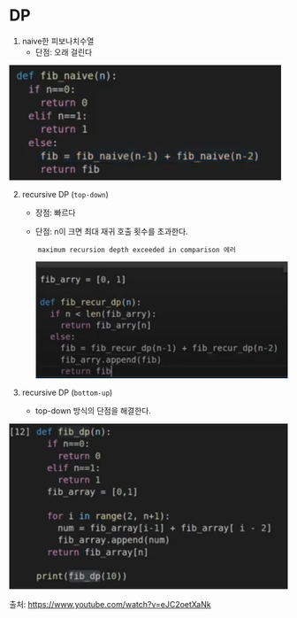 # DP

1. naive한 피보나치수열
   - 단점: 오래 걸린다

![image-20210729115834646](DP.assets/image-20210729115834646.png)

2. recursive DP (`top-down`)

   - 장점: 빠르다

   - 단점: n이 크면 최대 재귀 호출 횟수를 초과한다. 

     ​		 `maximum recursion depth exceeded in comparison 에러`

     ![image-20210729115900437](DP.assets/image-20210729115900437.png)

3. recursive DP (`bottom-up`)

   - top-down 방식의 단점을 해결한다.

![image-20210729121051085](DP.assets/image-20210729121051085.png)

출처: https://www.youtube.com/watch?v=eJC2oetXaNk